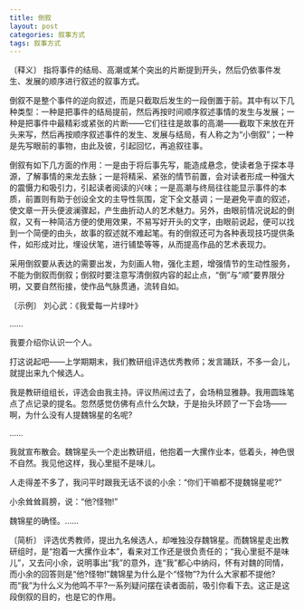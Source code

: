 ```yaml
---
title: 倒叙
layout: post
categories: 叙事方式
tags: 叙事方式
---
```


〔释义〕 指将事件的结局、高潮或某个突出的片断提到开头，然后仍依事件发生、发展的顺序进行叙述的叙事方式。

倒叙不是整个事件的逆向叙述，而是只截取后发生的一段倒置于前。其中有以下几种类型：一种是把事件的结局提前，然后再按时间顺序叙述事情的发生与发展；一种是把事件中最精彩或紧张的片断——它们往往是故事的高潮——截取下来放在开头来写，然后再按顺序叙述事件的发生、发展与结局，有人称之为“小倒叙”；一种是先写眼前的事物，由此及彼，引起回忆，再追叙往事。

倒叙有如下几方面的作用：一是由于将后事先写，能造成悬念，使读者急于探本寻源，了解事情的来龙去脉；一是将精采、紧张的情节前置，会对读者形成一种强大的震慑力和吸引力，引起读者阅读的兴味；一是高潮与终局往往能显示事件的本质，前置则有助于创设全文的主导性氛围，定下全文基调；一是避免平直的叙述，使文章一开头便波澜骤起，产生曲折动人的艺术魅力。另外，由眼前情况说起的倒叙，又有一种简洁方便的使用效果，不易写好开头的文字，由眼前说起，便可以找到一个简便的由头，故事的叙述就不难起笔。有的倒叙还可为各种表现技巧提供条件，如形成对比，埋设伏笔，进行铺垫等等，从而提高作品的艺术表现力。

采用倒叙要从表达的需要出发，为刻画人物，强化主题，增强情节的生动性服务，不能为倒叙而倒叙；倒叙时要注意写清倒叙内容的起止点，“倒”与“顺”要界限分明，又要自然衔接，使作品气脉贯通，流转自如。

〔示例〕 刘心武：《我爱每一片绿叶》

……

我要介绍你认识一个人。

打这说起吧——上学期期末，我们教研组评选优秀教师；发言踊跃，不多一会儿，就提出来九个候选人。

我是教研组组长，评选会由我主持。评议热闹过去了，会场稍显雅静。我用圆珠笔点了点记录的提名。忽然感觉仿佛有点什么欠缺，于是抬头环顾了一下会场——啊，为什么没有人提魏锦星的名呢?

……

我就宣布散会。魏锦星头一个走出教研组，他抱着一大摞作业本，低着头，神色很不自然。我见他这样，我心里挺不是味儿。

人走得差不多了，我问平时跟我无话不谈的小余：“你们干嘛都不提魏锦星呢?”

小余耸耸肩膀，说：“他?怪物!”

魏锦星的确怪。……

〔简析〕 评选优秀教师，提出九名候选人，却唯独没存魏锦星。而魏锦星走出教研组时，是“抱着一大摞作业本”，看来对工作还是很负责任的；“我心里挺不是味儿”，又去问小余，说明事出“我”的意外，连“我”都心中纳闷，怀有对魏的同情，而小余的回答则是“他?怪物!”魏锦星为什么是个“怪物”?为什么大家都不提他?而“我”为什么义为他鸣不平?一系列疑问摆在读者面前，吸引你看下去。这正是这段倒叙的目的，也是它的作用。 